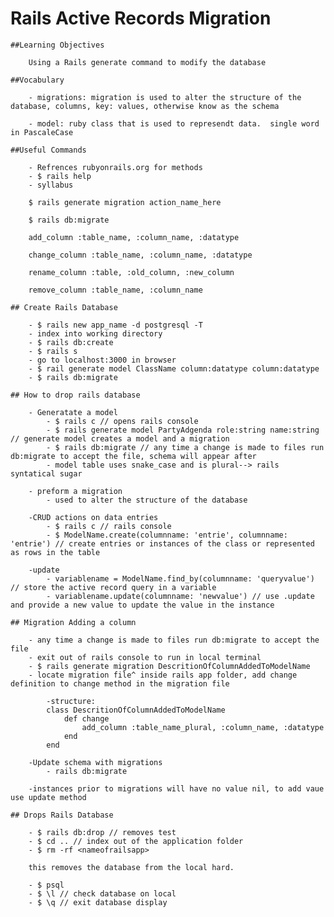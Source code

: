 # Rails Active Records Migration

    ##Learning Objectives
    
        Using a Rails generate command to modify the database

    ##Vocabulary

        - migrations: migration is used to alter the structure of the database, columns, key: values, otherwise know as the schema

        - model: ruby class that is used to represendt data.  single word in PascaleCase

    ##Useful Commands

        - Refrences rubyonrails.org for methods
        - $ rails help
        - syllabus
        
        $ rails generate migration action_name_here
        
        $ rails db:migrate
        
        add_column :table_name, :column_name, :datatype
        
        change_column :table_name, :column_name, :datatype
        
        rename_column :table, :old_column, :new_column 
        
        remove_column :table_name, :column_name

    ## Create Rails Database

        - $ rails new app_name -d postgresql -T
        - index into working directory
        - $ rails db:create
        - $ rails s
        - go to localhost:3000 in browser
        - $ rail generate model ClassName column:datatype column:datatype
        - $ rails db:migrate

    ## How to drop rails database

        - Generatate a model
            - $ rails c // opens rails console
            - $ rails generate model PartyAdgenda role:string name:string // generate model creates a model and a migration
            - $ rails db:migrate // any time a change is made to files run db:migrate to accept the file, schema will appear after
            - model table uses snake_case and is plural--> rails syntatical sugar 
            
        - preform a migration
            - used to alter the structure of the database

        -CRUD actions on data entries
            - $ rails c // rails console
            - $ ModelName.create(columnname: 'entrie', columnname: 'entrie') // create entries or instances of the class or represented as rows in the table

        -update
            - variablename = ModelName.find_by(columnname: 'queryvalue') // store the active record query in a variable
            - variablename.update(columnname: 'newvalue') // use .update and provide a new value to update the value in the instance

    ## Migration Adding a column

        - any time a change is made to files run db:migrate to accept the file
        - exit out of rails console to run in local terminal
        - $ rails generate migration DescritionOfColumnAddedToModelName
        - locate migration file^ inside rails app folder, add change definition to change method in the migration file

            -structure: 
            class DescritionOfColumnAddedToModelName
                def change
                    add_column :table_name_plural, :column_name, :datatype
                end
            end

        -Update schema with migrations
            - rails db:migrate

        -instances prior to migrations will have no value nil, to add vaue use update method

    ## Drops Rails Database

        - $ rails db:drop // removes test
        - $ cd .. // index out of the application folder
        - $ rm -rf <nameofrailsapp>

        this removes the database from the local hard.

        - $ psql
        - $ \l // check database on local
        - $ \q // exit database display
        



